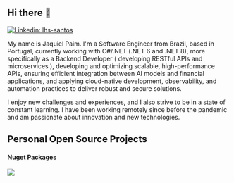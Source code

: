 ## Hi there 👋

[![Linkedin: lhs-santos](https://img.shields.io/badge/-Jaquiel%20Paim-blue?style=flat-square&logo=Linkedin&logoColor=white&link=https://www.linkedin.com/in/jaquielpaim/)](https://www.linkedin.com/in/jaquielpaim)

My name is Jaquiel Paim. I'm a Software Engineer from Brazil, based in Portugal, currently working with C#/.NET (.NET 6 and .NET 8), more specifically as a Backend Developer ( developing RESTful APIs and microservices ), developing and optimizing scalable, high-performance APIs, ensuring efficient integration between AI models and financial applications, and applying cloud-native development, observability, and automation practices to deliver robust and secure solutions. 

I enjoy new challenges and experiences, and I also strive to be in a state of constant learning. I have been working remotely since before the pandemic and am passionate about innovation and new technologies.

<!--a href="">
  <img height="180em" src="https://github-readme-stats.vercel.app/api/top-langs/?username=jaquiel&layout=compact&langs_count=6&theme=algolia"/>
</a-->

## Personal Open Source Projects 

#### Nuget Packages

<a href="https://github.com/jaquiel/SerialKey.Manager">
  <img align="center" src="https://github-readme-stats.vercel.app/api/pin/?username=jaquiel&repo=SerialKey.Manager" />
</a>

<br />
<br />
